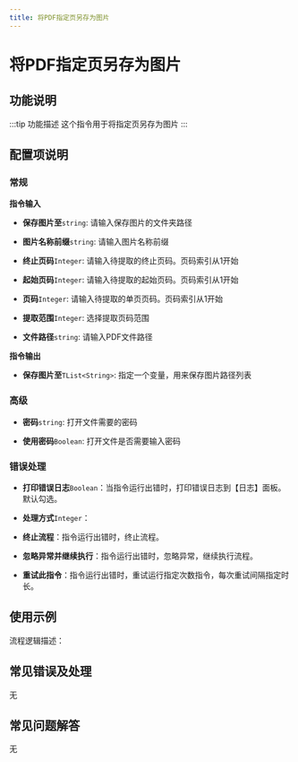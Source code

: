 ```yaml
---
title: 将PDF指定页另存为图片
---
```


# 将PDF指定页另存为图片

## 功能说明

:::tip 功能描述
这个指令用于将指定页另存为图片
:::

## 配置项说明

### 常规

**指令输入**

- **保存图片至**`string`: 请输入保存图片的文件夹路径

- **图片名称前缀**`string`: 请输入图片名称前缀

- **终止页码**`Integer`: 请输入待提取的终止页码。页码索引从1开始

- **起始页码**`Integer`: 请输入待提取的起始页码。页码索引从1开始

- **页码**`Integer`: 请输入待提取的单页页码。页码索引从1开始

- **提取范围**`Integer`: 选择提取页码范围

- **文件路径**`string`: 请输入PDF文件路径


**指令输出**

- **保存图片至**`TList<String>`: 指定一个变量，用来保存图片路径列表

### 高级

- **密码**`string`: 打开文件需要的密码

- **使用密码**`Boolean`: 打开文件是否需要输入密码

### 错误处理

- **打印错误日志**`Boolean`：当指令运行出错时，打印错误日志到【日志】面板。默认勾选。

- **处理方式**`Integer`：

 - **终止流程**：指令运行出错时，终止流程。

 - **忽略异常并继续执行**：指令运行出错时，忽略异常，继续执行流程。

 - **重试此指令**：指令运行出错时，重试运行指定次数指令，每次重试间隔指定时长。

## 使用示例

流程逻辑描述：

## 常见错误及处理

无

## 常见问题解答

无

